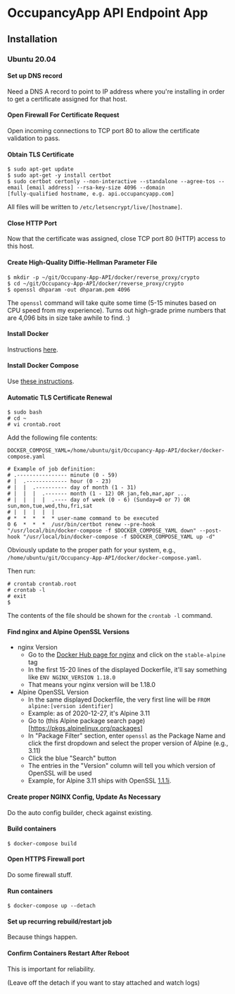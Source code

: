 # OccupancyApp API Endpoint App

## Installation

### Ubuntu 20.04

#### Set up DNS record

Need a DNS A record to point to IP address where you're installing in order 
to get a certificate assigned for that host.

#### Open Firewall For Certificate Request

Open incoming connections to TCP port 80 to allow the certificate validation to pass.

#### Obtain TLS Certificate 

```shell
$ sudo apt-get update
$ sudo apt-get -y install certbot 
$ sudo certbot certonly --non-interactive --standalone --agree-tos --email [email address] --rsa-key-size 4096 --domain
[fully-qualified hostname, e.g. api.occupancyapp.com]
```

All files will be written to `/etc/letsencrypt/live/[hostname]`.

#### Close HTTP Port 

Now that the certificate was assigned, close TCP port 80 (HTTP) access to this host.


#### Create High-Quality Diffie-Hellman Parameter File

```
$ mkdir -p ~/git/Occupany-App-API/docker/reverse_proxy/crypto
$ cd ~/git/Occupancy-App-API/docker/reverse_proxy/crypto
$ openssl dhparam -out dhparam.pem 4096
```

The `openssl` command will take quite some time (5-15 minutes based on 
CPU speed from my experience). Turns out high-grade prime numbers that
are 4,096 bits in size take awhile to find. :)

#### Install Docker

Instructions [here](https://www.digitalocean.com/community/tutorials/how-to-install-and-use-docker-on-ubuntu-20-04).

#### Install Docker Compose

Use [these instructions](https://www.digitalocean.com/community/tutorials/how-to-install-and-use-docker-compose-on-ubuntu-20-04).


#### Automatic TLS Certificate Renewal

```
$ sudo bash
# cd ~
# vi crontab.root
```

Add the following file contents:

```
DOCKER_COMPOSE_YAML=/home/ubuntu/git/Occupancy-App-API/docker/docker-compose.yaml

# Example of job definition:
# .---------------- minute (0 - 59)
# |  .------------- hour (0 - 23)
# |  |  .---------- day of month (1 - 31)
# |  |  |  .------- month (1 - 12) OR jan,feb,mar,apr ...
# |  |  |  |  .---- day of week (0 - 6) (Sunday=0 or 7) OR sun,mon,tue,wed,thu,fri,sat
# |  |  |  |  |
# *  *  *  *  * user-name command to be executed
0 6  *  *  *  /usr/bin/certbot renew --pre-hook "/usr/local/bin/docker-compose -f $DOCKER_COMPOSE_YAML down" --post-hook "/usr/local/bin/docker-compose -f $DOCKER_COMPOSE_YAML up -d"
```

Obviously update to the proper path for your system, e.g., `/home/ubuntu/git/Occupancy-App-API/docker/docker-compose.yaml`.

Then run:

```
# crontab crontab.root
# crontab -l
# exit
$ 
```

The contents of the file should be shown for the `crontab -l` command.

#### Find nginx and Alpine OpenSSL Versions

* nginx Version
    - Go to the [Docker Hub page for nginx](https://hub.docker.com/_/nginx) and click on the `stable-alpine` tag
    - In the first 15-20 lines of the displayed Dockerfile, it'll say something like `ENV NGINX_VERSION 1.18.0`
    - That means your nginx version will be 1.18.0
* Alpine OpenSSL Version
    - In the same displayed Dockerfile, the very first line will be `FROM alpine:[version identifier]`
    - Example: as of 2020-12-27, it's Alpine 3.11
    - Go to (this Alpine package search page)[https://pkgs.alpinelinux.org/packages]
    - In "Package Filter" section, enter `openssl` as the Package Name and click the first dropdown and select the proper version of
Alpine (e.g., 3.11)
    - Click the blue "Search" button
    - The entries in the "Version" column will tell you which version of OpenSSL will be used
    - Example, for Alpine 3.11 ships with OpenSSL [1.1.1i](https://pkgs.alpinelinux.org/packages?name=openssl&branch=v3.11).

#### Create proper NGINX Config, Update As Necessary

Do the auto config builder, check against existing.

#### Build containers

```
$ docker-compose build
```

#### Open HTTPS Firewall port

Do some firewall stuff.

#### Run containers

```
$ docker-compose up --detach
```

#### Set up recurring rebuild/restart job

Because things happen.

#### Confirm Containers Restart After Reboot

This is important for reliability.

(Leave off the detach if you want to stay attached and watch logs)
